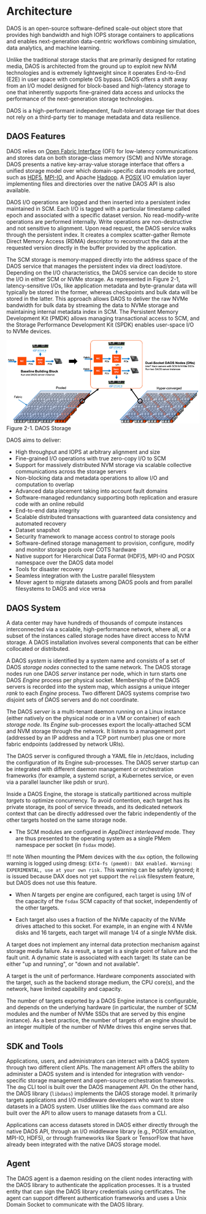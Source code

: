 # Architecture

DAOS is an open-source software-defined scale-out object store that provides
high bandwidth and high IOPS storage containers to applications and enables
next-generation data-centric workflows combining simulation, data analytics,
and machine learning.

Unlike the traditional storage stacks that are primarily designed for
rotating media, DAOS is architected from the ground up to exploit new
NVM technologies and is extremely lightweight since it operates
End-to-End (E2E) in user space with complete OS bypass. DAOS offers a shift
away from an I/O model designed for block-based and high-latency storage
to one that inherently supports fine-grained data access and unlocks the
performance of the next-generation storage technologies.

DAOS is a high-performant independent, fault-tolerant storage tier that
does not rely on a third-party tier to manage metadata and data resilience.

## DAOS Features

DAOS relies on [Open Fabric Interface](https://openfabrics.org/downloads/ofiwg/Industry_presentations/2015_HotI23/paper.pdf)
(OFI) for low-latency communications and stores data on
both storage-class memory (SCM) and NVMe storage. DAOS presents a native
key-array-value storage interface that offers a unified storage model
over which domain-specific data models are ported, such as
[HDF5](../../user/hdf5/), [MPI-IO](../../user/mpi-io/),
and Apache [Hadoop](../../user/spark/). A [POSIX](../../user/filesystem/)
I/O emulation layer implementing files and
directories over the native DAOS API is also available.

DAOS I/O operations are logged and then inserted into a persistent index
maintained in SCM. Each I/O is tagged with a particular timestamp called
epoch and associated with a specific dataset version. No
read-modify-write operations are performed internally. Write operations
are non-destructive and not sensitive to alignment. Upon read request,
the DAOS service walks through the persistent index. It creates a
complex scatter-gather Remote Direct Memory Access (RDMA) descriptor to
reconstruct the data at the requested version directly in the buffer
provided by the application.

The SCM storage is memory-mapped directly into the address space of the
DAOS service that manages the persistent index via direct load/store.
Depending on the I/O characteristics, the DAOS service can decide to
store the I/O in either SCM or NVMe storage. As represented in Figure
2-1, latency-sensitive I/Os, like application metadata and byte-granular
data will typically be stored in the former, whereas checkpoints and
bulk data will be stored in the latter. This approach allows DAOS to
deliver the raw NVMe bandwidth for bulk data by streaming the data to
NVMe storage and maintaining internal metadata index in SCM. The
Persistent Memory Development Kit (PMDK) allows managing
transactional access to SCM, and the Storage Performance Development Kit
(SPDK) enables user-space I/O to NVMe devices.

![Figure 2-1. DAOS Storage](../admin/media/image1.png)
Figure 2-1. DAOS Storage

DAOS aims to deliver:

- High throughput and IOPS at arbitrary alignment and size
- Fine-grained I/O operations with true zero-copy I/O to SCM
- Support for massively distributed NVM storage via scalable
    collective communications across the storage servers
- Non-blocking data and metadata operations to allow I/O and
    computation to overlap
- Advanced data placement taking into account fault domains
- Software-managed redundancy supporting both replication and erasure
    code with an online rebuild
- End-to-end data integrity
- Scalable distributed transactions with guaranteed data consistency
    and automated recovery
- Dataset snapshot
- Security framework to manage access control to storage pools
- Software-defined storage management to provision, configure, modify
    and monitor storage pools over COTS hardware
- Native support for Hierarchical Data Format (HDF)5, MPI-IO and POSIX
    namespace over the DAOS data model
- Tools for disaster recovery
- Seamless integration with the Lustre parallel filesystem
- Mover agent to migrate datasets among DAOS pools and from parallel
    filesystems to DAOS and vice versa

## DAOS System

A data center may have hundreds of thousands of compute instances
interconnected via a scalable, high-performance network, where all, or
a subset of the instances called storage nodes have direct access to NVM
storage. A DAOS installation involves several components that can be
either collocated or distributed.

A DAOS *system* is identified by a system name and consists of a set of
DAOS *storage nodes* connected to the same network. The DAOS storage nodes
run one DAOS *server* instance per node, which in turn starts one
DAOS *Engine* process per physical socket. Membership of the DAOS
servers is recorded into the system map, which assigns a unique integer
*rank* to each *Engine* process. Two different DAOS systems comprise
two disjoint sets of DAOS servers and do not coordinate.

The DAOS *server* is a multi-tenant daemon running on a Linux instance
(either natively on the physical node or in a VM or container) of each
*storage node*. Its *Engine* sub-processes export the locally-attached
SCM and NVM storage through the network. It listens to a management port
(addressed by an IP address and a TCP port number) plus one or more fabric
endpoints (addressed by network URIs).

The DAOS server is configured through a YAML file in /etc/daos,
including the configuration of its Engine sub-processes.
The DAOS server startup can be integrated with different daemon management or
orchestration frameworks (for example, a systemd script, a Kubernetes service,
or even via a parallel launcher like pdsh or srun).

Inside a DAOS Engine, the storage is statically partitioned across
multiple *targets* to optimize concurrency. To avoid contention, each
target has its private storage, its pool of service threads, and its
dedicated network context that can be directly addressed over the fabric
independently of the other targets hosted on the same storage node.

- The SCM modules are configured in *AppDirect interleaved* mode.
  They are thus presented to the operating system as a single PMem
  namespace per socket (in `fsdax` mode).

!!! note
    When mounting the PMem devices with the `dax` option,
    the following warning is logged using dmesg:
    `EXT4-fs (pmem0): DAX enabled. Warning: EXPERIMENTAL, use at your own risk.`
    This warning can be safely ignored; it is issued because
    DAX does not yet support the `relink` filesystem feature,
    but DAOS does not use this feature.

- When *N* targets per engine are configured,
  each target is using *1/N* of the capacity of the `fsdax` SCM capacity
  of that socket, independently of the other targets.

- Each target also uses a fraction of the NVMe capacity of the NVMe
  drives attached to this socket. For example, in an engine
  with 4 NVMe disks and 16 targets, each target will manage 1/4 of
  a single NVMe disk.

A target does not implement any internal data protection mechanism
against storage media failure. As a result, a target is a single point
of failure and the fault unit.
A dynamic state is associated with each target: Its state can be either
"up and running", or "down and not available".

A target is the unit of performance. Hardware components associated with
the target, such as the backend storage medium, the CPU core(s), and the
network, have limited capability and capacity.

The number of targets exported by a DAOS Engine instance is
configurable, and depends on the underlying hardware (in particular,
the number of SCM modules and the number of NVMe SSDs that are served
by this engine instance). As a best practice, the number of targets
of an engine should be an integer multiple of the number of NVMe drives
this engine serves that.

## SDK and Tools

Applications, users, and administrators can interact with a DAOS system
through two different client APIs. The management API offers the ability
to administer a DAOS system and is intended for integration with
vendor-specific storage management and open-source
orchestration frameworks. The `dmg` CLI tool is built over the DAOS management
API. On the other hand, the DAOS library (`libdaos`) implements the
DAOS storage model. It primarily targets applications and I/O
middleware developers who want to store datasets in a DAOS system. User
utilities like the `daos` command are also built over the API to allow
users to manage datasets from a CLI.

Applications can access datasets stored in DAOS either directly through
the native DAOS API, through an I/O middleware library (e.g., POSIX
emulation, MPI-IO, HDF5), or through frameworks like Spark or TensorFlow
that have already been integrated with the native DAOS storage model.

## Agent

The DAOS agent is a daemon residing on the client nodes interacting
with the DAOS library to authenticate the application processes. It is a
trusted entity that can sign the DAOS library credentials using
certificates. The agent can support different authentication frameworks
and uses a Unix Domain Socket to communicate with the DAOS library.
